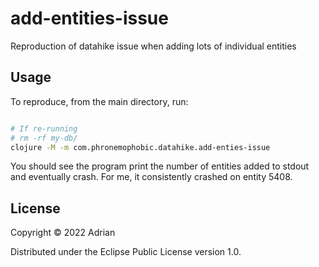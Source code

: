 # add-entities-issue

Reproduction of datahike issue when adding lots of individual entities

## Usage

To reproduce, from the main directory, run:
```sh

# If re-running
# rm -rf my-db/
clojure -M -m com.phronemophobic.datahike.add-enties-issue

```
You should see the program print the number of entities added to stdout and eventually crash. For me, it consistently crashed on entity 5408.


## License

Copyright © 2022 Adrian

Distributed under the Eclipse Public License version 1.0.
